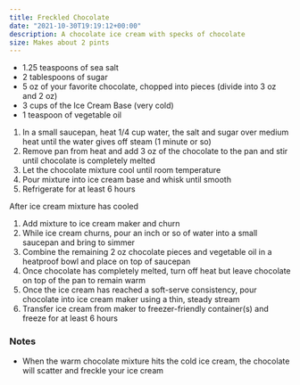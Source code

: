 ```yaml
---
title: Freckled Chocolate 
date: "2021-10-30T19:19:12+00:00"
description: A chocolate ice cream with specks of chocolate
size: Makes about 2 pints
---
```

- 1.25 teaspoons of sea salt
- 2 tablespoons of sugar
- 5 oz of your favorite chocolate, chopped into pieces (divide into 3 oz and 2 oz)
- 3 cups of the Ice Cream Base (very cold)
- 1 teaspoon of vegetable oil

1. In a small saucepan, heat 1/4 cup water, the salt and sugar over medium heat until the water gives off steam (1 minute or so)
2. Remove pan from heat and add 3 oz of the chocolate to the pan and stir until chocolate is completely melted
3. Let the chocolate mixture cool until room temperature
4. Pour mixture into ice cream base and whisk until smooth
5. Refrigerate for at least 6 hours

After ice cream mixture has cooled

1. Add mixture to ice cream maker and churn
2. While ice cream churns, pour an inch or so of water into a small saucepan and bring to simmer
3. Combine the remaining 2 oz chocolate pieces and vegetable oil in a heatproof bowl and place on top of saucepan
4. Once chocolate has completely melted, turn off heat but leave chocolate on top of the pan to remain warm
5. Once the ice cream has reached a soft-serve consistency, pour chocolate into ice cream maker using a thin, steady stream
6. Transfer ice cream from maker to freezer-friendly container(s) and freeze for at least 6 hours

### Notes
- When the warm chocolate mixture hits the cold ice cream, the chocolate will scatter and freckle your ice cream

